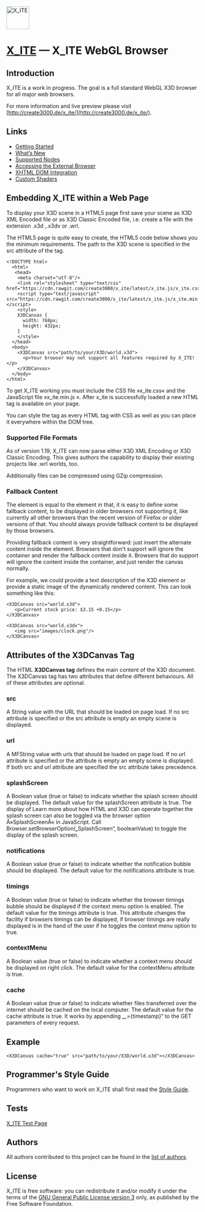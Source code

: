 <img alt="X_ITE" src="https://rawgit.com/create3000/x_ite/master/meta/logo/logo.svg" width="60" height="60"/>

[X_ITE](http://create3000.de/x_ite/) — X_ITE WebGL Browser
==================================================


Introduction
--------------------------------------

X_ITE is a work in progress. The goal is a full standard WebGL X3D browser for all major web browsers.

For more information and live preview please visit [http://create3000.de/x_ite/](http://create3000.de/x_ite/).


Links
--------------------------------------
* [Getting Started](http://create3000.de/x_ite/getting-started/)
* [What’s New](http://create3000.de/x_ite/whats-new/)
* [Supported Nodes](http://create3000.de/x_ite/supported-nodes/)
* [Accessing the External Browser](http://create3000.de/x_ite/accessing-the-external-browser/)
* [XHTML DOM Integration](http://create3000.de/x_ite/xhtml-dom-integration/)
* [Custom Shaders](http://create3000.de/x_ite/shaders/)

Embedding X_ITE within a Web Page
--------------------------------------

To display your X3D scene in a HTML5 page first save your scene as X3D XML Encoded file or as X3D Classic Encoded file, i.e. create a file with the extension .x3d ,.x3dv or .wrl. 

The HTML5 page is quite easy to create, the HTML5 code below shows you the minimum requirements. The path to the X3D scene is specified in the src attribute of the <X3DCanvas> tag. 

    <!DOCTYPE html>
      <html>
       <head>
        <meta charset="utf-8"/>
        <link rel="stylesheet" type="text/css" href="https://cdn.rawgit.com/create3000/x_ite/latest/x_ite.js/x_ite.css"/>
        <script type="text/javascript" src="https://cdn.rawgit.com/create3000/x_ite/latest/x_ite.js/x_ite.min.js"></script>
        <style>
        X3DCanvas {
          width: 768px;
          height: 432px;
        }
        </style>
      </head>
      <body>
        <X3DCanvas src="path/to/your/X3D/world.x3d">
          <p>Your browser may not support all features required by X_ITE!</p>
        </X3DCanvas>
      </body>
    </html>

To get X_ITE working you must include the CSS file »x_ite.css« and the JavaScript file »x_ite.min.js «. After x_ite is successfully loaded a new HTML tag <X3DCanvas> is available on your page.

You can style the <X3DCanvas> tag as every HTML tag with CSS as well as you can place it everywhere within the DOM tree. 


### Supported File Formats

As of version 1.19, X_ITE can now parse either X3D XML Encoding or X3D Classic Encoding. This gives authors the capability to display their existing projects like .wrl worlds, too.

Additionally files can be compressed using GZip compression.


### Fallback Content

The <X3DCanvas> element is equal to the <canvas> element in that, it is easy to define some fallback content, to be displayed in older browsers not supporting it, like currently all other browsers than the recent version of Firefox or older versions of that. You should always provide fallback content to be displayed by those browsers.

Providing fallback content is very straightforward: just insert the alternate content inside the <X3DCanvas> element. Browsers that don't support <X3DCanvas> will ignore the container and render the fallback content inside it. Browsers that do support <X3DCanvas> will ignore the content inside the container, and just render the canvas normally.

For example, we could provide a text description of the X3D element or provide a static image of the dynamically rendered content. This can look something like this: 

    <X3DCanvas src="world.x3d">
       <p>Current stock price: $3.15 +0.15</p>
    </X3DCanvas>

    <X3DCanvas src="world.x3dv">
       <img src="images/clock.png"/>
    </X3DCanvas>


Attributes of the X3DCanvas Tag
--------------------------------------

The HTML **X3DCanvas tag** defines the main content of the X3D document. The X3DCanvas tag has two attributes that define different behaviours. All of these attributes are optional. 


### src

A String value with the URL that should be loaded on page load. If no src attribute is specified or the src attribute is empty an empty scene is displayed.


### url

A MFString value with urls that should be loaded on page load. If no url attribute is specified or the attribute is empty an empty scene is displayed. If both src and url attribute are specified the src attribute takes precedence.


### splashScreen

A Boolean value (true or false) to indicate whether the splash screen should be displayed. The default value for the splashScreen attribute is true. The display of Learn more about how HTML and X3D can operate together.the splash screen can also be toggled via the browser option Â»SplashScreenÂ« in JavaScript. Call Browser.setBrowserOption(„SplashScreen“, booleanValue) to toggle the display of the splash screen.


### notifications

A Boolean value (true or false) to indicate whether the notification bubble should be displayed. The default value for the notifications attribute is true.


### timings

A Boolean value (true or false) to indicate whether the browser timings bubble should be displayed if the context menu option is enabled. The default value for the timings attribute is true. This attribute changes the facility if browsers timings can be displayed, if browser timings are really displayed is in the hand of the user if he toggles the context menu option to true.


### contextMenu

A Boolean value (true or false) to indicate whether a context menu should be displayed on right click. The default value for the contextMenu attribute is true.


### cache

A Boolean value (true or false) to indicate whether files transferred over the internet should be cached on the local computer. The default value for the cache attribute is true. It works by appending „_={timestamp}“ to the GET parameters of every request.


## Example

`<X3DCanvas cache="true" src="path/to/your/X3D/world.x3d"></X3DCanvas>`


Programmer's Style Guide
--------------------------------------
Programmers who want to work on X_ITE shall first read the [Style Guide](STYLE_GUIDE.md).


Tests
--------------------------------------
[X_ITE Test Page](http://rawgit.com/create3000/x_ite/master/x_ite.min.html)


Authors
--------------------------------------
All authors contributed to this project can be found in the [list of authors](AUTHORS.md).


License
--------------------------------------
X_ITE is free software: you can redistribute it and/or modify it under the terms of 
the [GNU General Public License version 3](LICENSE.md) only, as published by the Free Software Foundation.
